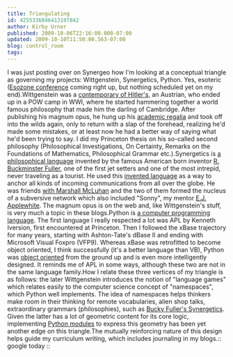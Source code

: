 ```yaml
---
title: Triangulating
id: 4255336846413197842
author: Kirby Urner
published: 2009-10-06T22:16:00.000-07:00
updated: 2009-10-10T11:50:00.563-07:00
blog: control_room
tags: 
---
```


I was just posting over on Synergeo how I'm looking at a conceptual triangle as governing my projects:  Wittgenstein, Synergetics, Python.  Yes, esoteric ([Esozone conference](http://controlroom.blogspot.com/2008/10/scholarly-meetup.html) coming right up, but nothing scheduled yet on my end).Wittgenstein was a [contemporary of Hitler's](http://en.wikipedia.org/wiki/The_Jew_of_Linz), an Austrian, who ended up in a POW camp in WWI, where he started hammering together a world famous philosophy that made him the darling of Cambridge.  After publishing his magnum opus, he hung up his [academic regalia](http://www.flickr.com/photos/17157315@N00/3048559779/in/set-72157609640895901/) and took off into the wilds again, only to return with a slap of the forehead, realizing he'd made some mistakes, or at least now he had a better way of saying what he'd been trying to say.  I did my Princeton thesis on his so-called second philosophy (Philosophical Investigations, On Certainty, Remarks on the Foundations of Mathematics, Philosophical Grammar etc.).Synergetics is [a philosophical language](http://www.grunch.net/synergetics/) invented by the famous American born inventor [R. Buckminster Fuller](http://www.grunch.net/synergetics/bio.html), one of the first jet setters and one of the most intrepid, never traveling as a tourist.  He used this [invented language](http://4dsolutions.net/synergetica/synergetica1.html) as a way to anchor all kinds of incoming communications from all over the globe.  He was friends [with Marshall McLuhan](http://controlroom.blogspot.com/2006/01/quotable-quotes.html) and the two of them formed the nucleus of a subversive network which also included "Sonny", my mentor [E.J. Applewhite](http://mybizmo.blogspot.com/2005/02/ayatollah-of-tetrahedron.html).  The magnum opus is on the web and, like Wittgenstein's stuff, is very much a topic in these blogs.Python is [a computer programming language](http://www.python.org/).  The first language I really respected a lot was APL by Kenneth Iversion, first encountered at Princeton.  Then I followed the xBase trajectory for many years, starting with Ashton-Tate's dBase II and ending with Microsoft Visual Foxpro (VFP9).  Whereas xBase was retrofitted to become object oriented, I think successfully (it's a better language than VB), Python was [object oriented](http://mathforum.org/kb/thread.jspa?threadID=1993475&tstart=0) from the ground up and is even more intelligently designed.  It reminds me of APL in some ways, although these two are not in the same language family.How I relate these three vertices of my triangle is as follows:  the later Wittgenstein introduces the notion of "language games" which relates easily to the computer science concept of "namespaces", which Python well implements.  The idea of namespaces helps thinkers make room in their thinking for remote vocabularies, alien shop talks, extraordinary grammars (philosophies), such as [Bucky Fuller's Synergetics](http://www.rwgrayprojects.com/synergetics/synergetics.html).  Given the latter has a lot of geometric content for its core logic, implementing [Python modules](http://www.4dsolutions.net/ocn/cp4e.html) to express this geometry has been yet another edge on this triangle.The mutually reinforcing nature of this design helps guide my curriculum writing, which includes journaling in my blogs.[](https://blogger.googleusercontent.com/img/b/R29vZ2xl/AVvXsEjZfs5T-RTwGUEYR3D0XsPYMxPq-C9yIr-GXvOuNP2eo9_5Pq6_dCJtb2B5-TgYeuOmz1vH4sJEVJfnm0iflruSDMkpJ1sissuygY-nBDGCFKjenKbD-wtWGtckQDcNGxn4zEHb/s1600-h/google_barcode.gif):: google today ::